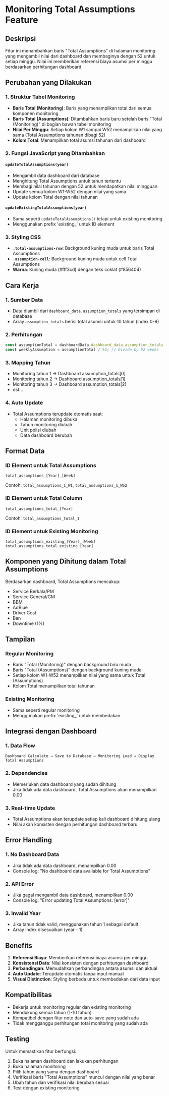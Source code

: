 # Monitoring Total Assumptions Feature

## Deskripsi
Fitur ini menambahkan baris "Total Assumptions" di halaman monitoring yang mengambil nilai dari dashboard dan membaginya dengan 52 untuk setiap minggu. Nilai ini memberikan referensi biaya asumsi per minggu berdasarkan perhitungan dashboard.

## Perubahan yang Dilakukan

### 1. Struktur Tabel Monitoring
- **Baris Total (Monitoring)**: Baris yang menampilkan total dari semua komponen monitoring
- **Baris Total (Assumptions)**: Ditambahkan baris baru setelah baris "Total (Monitoring)" di bagian bawah tabel monitoring
- **Nilai Per Minggu**: Setiap kolom W1 sampai W52 menampilkan nilai yang sama (Total Assumptions tahunan dibagi 52)
- **Kolom Total**: Menampilkan total asumsi tahunan dari dashboard

### 2. Fungsi JavaScript yang Ditambahkan

#### `updateTotalAssumptions(year)`
- Mengambil data dashboard dari database
- Menghitung Total Assumptions untuk tahun tertentu
- Membagi nilai tahunan dengan 52 untuk mendapatkan nilai mingguan
- Update semua kolom W1-W52 dengan nilai yang sama
- Update kolom Total dengan nilai tahunan

#### `updateExistingTotalAssumptions(year)`
- Sama seperti `updateTotalAssumptions()` tetapi untuk existing monitoring
- Menggunakan prefix 'existing_' untuk ID element

### 3. Styling CSS
- **`.total-assumptions-row`**: Background kuning muda untuk baris Total Assumptions
- **`.assumption-cell`**: Background kuning muda untuk cell Total Assumptions
- **Warna**: Kuning muda (#fff3cd) dengan teks coklat (#856404)

## Cara Kerja

### 1. Sumber Data
- Data diambil dari `dashboard_data.assumption_totals` yang tersimpan di database
- Array `assumption_totals` berisi total asumsi untuk 10 tahun (index 0-9)

### 2. Perhitungan
```javascript
const assumptionTotal = dashboardData.dashboard_data.assumption_totals[year - 1] || 0;
const weeklyAssumption = assumptionTotal / 52; // Divide by 52 weeks
```

### 3. Mapping Tahun
- Monitoring tahun 1 → Dashboard assumption_totals[0]
- Monitoring tahun 2 → Dashboard assumption_totals[1]
- Monitoring tahun 3 → Dashboard assumption_totals[2]
- dst...

### 4. Auto Update
- Total Assumptions terupdate otomatis saat:
  - Halaman monitoring dibuka
  - Tahun monitoring diubah
  - Unit polisi diubah
  - Data dashboard berubah

## Format Data

### ID Element untuk Total Assumptions
```
total_assumptions_[Year]_[Week]
```
Contoh: `total_assumptions_1_W1`, `total_assumptions_1_W52`

### ID Element untuk Total Column
```
total_assumptions_total_[Year]
```
Contoh: `total_assumptions_total_1`

### ID Element untuk Existing Monitoring
```
total_assumptions_existing_[Year]_[Week]
total_assumptions_total_existing_[Year]
```

## Komponen yang Dihitung dalam Total Assumptions

Berdasarkan dashboard, Total Assumptions mencakup:
- Service Berkala/PM
- Service General/GM
- BBM
- AdBlue
- Driver Cost
- Ban
- Downtime (1%)

## Tampilan

### Regular Monitoring
- Baris "Total (Monitoring)" dengan background biru muda
- Baris "Total (Assumptions)" dengan background kuning muda
- Setiap kolom W1-W52 menampilkan nilai yang sama untuk Total (Assumptions)
- Kolom Total menampilkan total tahunan

### Existing Monitoring
- Sama seperti regular monitoring
- Menggunakan prefix 'existing_' untuk membedakan

## Integrasi dengan Dashboard

### 1. Data Flow
```
Dashboard Calculate → Save to Database → Monitoring Load → Display Total Assumptions
```

### 2. Dependencies
- Memerlukan data dashboard yang sudah dihitung
- Jika tidak ada data dashboard, Total Assumptions akan menampilkan 0.00

### 3. Real-time Update
- Total Assumptions akan terupdate setiap kali dashboard dihitung ulang
- Nilai akan konsisten dengan perhitungan dashboard terbaru

## Error Handling

### 1. No Dashboard Data
- Jika tidak ada data dashboard, menampilkan 0.00
- Console log: "No dashboard data available for Total Assumptions"

### 2. API Error
- Jika gagal mengambil data dashboard, menampilkan 0.00
- Console log: "Error updating Total Assumptions: [error]"

### 3. Invalid Year
- Jika tahun tidak valid, menggunakan tahun 1 sebagai default
- Array index disesuaikan (year - 1)

## Benefits

1. **Referensi Biaya**: Memberikan referensi biaya asumsi per minggu
2. **Konsistensi Data**: Nilai konsisten dengan perhitungan dashboard
3. **Perbandingan**: Memudahkan perbandingan antara asumsi dan aktual
4. **Auto Update**: Terupdate otomatis tanpa input manual
5. **Visual Distinction**: Styling berbeda untuk membedakan dari data input

## Kompatibilitas

- Bekerja untuk monitoring regular dan existing monitoring
- Mendukung semua tahun (1-10 tahun)
- Kompatibel dengan fitur note dan auto-save yang sudah ada
- Tidak mengganggu perhitungan total monitoring yang sudah ada

## Testing

Untuk memastikan fitur berfungsi:
1. Buka halaman dashboard dan lakukan perhitungan
2. Buka halaman monitoring
3. Pilih tahun yang sama dengan dashboard
4. Verifikasi baris "Total Assumptions" muncul dengan nilai yang benar
5. Ubah tahun dan verifikasi nilai berubah sesuai
6. Test dengan existing monitoring
